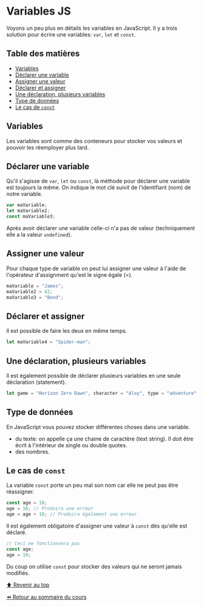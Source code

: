 <!-- omit in toc -->
# Variables JS

Voyons un peu plus en détails les variables en JavaScript. Il y a trois solution pour écrire une variables: `var`, `let` et `const`.

<!-- omit in toc -->
## Table des matières

- [Variables](#variables)
- [Déclarer une variable](#déclarer-une-variable)
- [Assigner une valeur](#assigner-une-valeur)
- [Déclarer et assigner](#déclarer-et-assigner)
- [Une déclaration, plusieurs variables](#une-déclaration-plusieurs-variables)
- [Type de données](#type-de-données)
- [Le cas de `const`](#le-cas-de-const)

## Variables

Les variables sont comme des conteneurs pour stocker vos valeurs et pouvoir les réemployer plus tard.

## Déclarer une variable

Qu'il s'agisse de `var`, `let` ou `const`, là méthode pour déclarer une variable est toujours la même. On indique le mot clé suivit de l'identifiant (nom) de notre variable.

```js
var maVariable;
let maVariable2;
const maVariable3;
```

Après avoir déclarer une variable celle-ci n'a pas de valeur (techniquement elle a la valeur `undefined`).

## Assigner une valeur

Pour chaque type de variable on peut lui assigner une valeur à l'aide de l'opérateur d'assignment qu'est le signe égale (=).

```js
maVariable = "James";
maVariable2 = 42;
maVariable3 = "Bond";
```

## Déclarer et assigner

Il est possible de faire les deux en même temps.

```js
let maVariable4 = "Spider-man";
```

## Une déclaration, plusieurs variables

Il est également possible de déclarer plusieurs variables en une seule déclaration (statement).

```js
let game = "Horizon Zero Dawn", character = "Aloy", type = "adventure", price = 60; 
```

## Type de données

En JavaScript vous pouvez stocker différentes choses dans une variable. 

- du texte: on appelle ça une chaine de caractère (text string). Il doit être écrit à l'intérieur de single ou double quotes.
- des nombres.

## Le cas de `const`

La variable `const` porte un peu mal son nom car elle ne peut pas être réassigner.

```js
const age = 18;
age = 16; // Produira une erreur
age = age + 10; // Produira également une erreur
```

Il est également obligatoire d'assigner une valeur à `const` dès qu'elle est déclaré.

```js
// Ceci ne fonctionnera pas
const age;
age = 18;
```

Du coup on utilise `const` pour stocker des valeurs qui ne seront jamais modifiés.

[:arrow_up: Revenir au top](#table-des-matières)

[:rewind: Retour au sommaire du cours](./README.md#table-des-matières)

